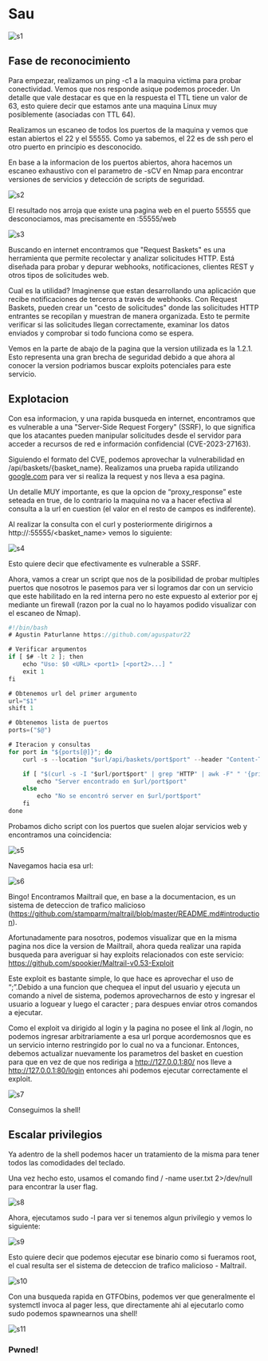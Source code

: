 # Sau

![s1](https://github.com/aguspatur22/Hack-the-box-writeups/assets/50930830/4bad384a-257c-4cc6-bf1d-49ba5b5a8eef)

## Fase de reconocimiento

Para empezar, realizamos un ping -c1 <ip> a la maquina victima para probar conectividad. Vemos que nos responde asique podemos proceder. Un detalle que vale destacar es que en la respuesta el TTL tiene un valor de 63, esto quiere decir que estamos ante una maquina Linux muy posiblemente (asociadas con TTL 64).

Realizamos un escaneo de todos los puertos de la maquina y vemos que estan abiertos el 22 y el 55555. Como ya sabemos, el 22 es de ssh pero el otro puerto en principio es desconocido. 

En base a la informacion de los puertos abiertos, ahora hacemos un escaneo exhaustivo con el parametro de -sCV en Nmap para encontrar versiones de servicios y detección de scripts de seguridad.

![s2](https://github.com/aguspatur22/Hack-the-box-writeups/assets/50930830/0f0632b3-558b-44c6-a8ed-b8c47bd03468)

El resultado nos arroja que existe una pagina web en el puerto 55555 que desconociamos, mas precisamente en <ipMaquinaVictima>:55555/web

![s3](https://github.com/aguspatur22/Hack-the-box-writeups/assets/50930830/64f87c5a-8071-468a-9d3b-067df2edb8e2)

Buscando en internet encontramos que "Request Baskets" es una herramienta que permite recolectar y analizar solicitudes HTTP. Está diseñada para probar y depurar webhooks, notificaciones, clientes REST y otros tipos de solicitudes web.

Cual es la utilidad? Imaginense que estan desarrollando una aplicación que recibe notificaciones de terceros a través de webhooks. Con Request Baskets, pueden crear un "cesto de solicitudes" donde las solicitudes HTTP entrantes se recopilan y muestran de manera organizada. Esto te permite verificar si las solicitudes llegan correctamente, examinar los datos enviados y comprobar si todo funciona como se espera.

Vemos en la parte de abajo de la pagina que la version utilizada es la 1.2.1. Esto representa una gran brecha de seguridad debido a que ahora al conocer la version podriamos buscar exploits potenciales para este servicio.

## Explotacion

Con esa informacion, y una rapida busqueda en internet, encontramos que es vulnerable a una "Server-Side Request Forgery" (SSRF), lo que significa que los atacantes pueden manipular solicitudes desde el servidor para acceder a recursos de red e información confidencial (CVE-2023-27163).

Siguiendo el formato del CVE, podemos aprovechar la vulnerabilidad en /api/baskets/{basket_name}. Realizamos una prueba rapida utilizando [google.com](http://google.com) para ver si realiza la request y nos lleva a esa pagina. 

Un detalle MUY importante, es que la opcion de “proxy_response” este seteada en true, de lo contrario la maquina no va a hacer efectiva al consulta a la url en cuestion (el valor en el resto de campos es indiferente).

Al realizar la consulta con el curl y posteriormente dirigirnos a http://<ipMaquinaVictima>:55555/<basket_name> vemos lo siguiente:

![s4](https://github.com/aguspatur22/Hack-the-box-writeups/assets/50930830/212b418f-68b9-4f1d-94e7-5c24a3f0d446)

Esto quiere decir que efectivamente es vulnerable a SSRF. 

Ahora, vamos a crear un script que nos de la posibilidad de probar multiples puertos que nosotros le pasemos para ver si logramos dar con un servicio que este habilitado en la red interna pero no este expuesto al exterior por ej mediante un firewall (razon por la cual no lo hayamos podido visualizar con el escaneo de Nmap).

```jsx
#!/bin/bash
# Agustin Paturlanne https://github.com/aguspatur22

# Verificar argumentos
if [ $# -lt 2 ]; then
	echo "Uso: $0 <URL> <port1> [<port2>...] "
	exit 1
fi

# Obtenemos url del primer argumento
url="$1"
shift 1

# Obtenemos lista de puertos
ports=("$@")

# Iteracion y consultas
for port in "${ports[@]}"; do
	curl -s --location "$url/api/baskets/port$port" --header "Content-Type: application/json" --data '{"forward_url": "http://127.0.0.1:'$port'/", "proxy_response": true,	"insecure_tls": false, "expand_path":false, "capacity":200}' > /dev/null

	if [ "$(curl -s -I "$url/port$port" | grep "HTTP" | awk -F" " '{print $2}')" -eq 501 ] ; then
		echo "Server encontrado en $url/port$port"
	else
		echo "No se encontró server en $url/port$port"
	fi
done
```

Probamos dicho script con los puertos que suelen alojar servicios web y encontramos una coincidencia: 

![s5](https://github.com/aguspatur22/Hack-the-box-writeups/assets/50930830/f43a9e29-b577-4300-a34d-9b2479623907)

Navegamos hacia esa url:

![s6](https://github.com/aguspatur22/Hack-the-box-writeups/assets/50930830/75bfc77b-9556-48db-b109-bb98f456710f)

Bingo! Encontramos Mailtrail que, en base a la documentacion, es un sistema de deteccion de trafico malicioso (https://github.com/stamparm/maltrail/blob/master/README.md#introduction).

Afortunadamente para nosotros, podemos visualizar que en la misma pagina nos dice la version de Mailtrail, ahora queda realizar una rapida busqueda para averiguar si hay exploits relacionados con este servicio: https://github.com/spookier/Maltrail-v0.53-Exploit

Este exploit es bastante simple, lo que hace es aprovechar el uso de “;”.Debido a una funcion que chequea el input del usuario y ejecuta un comando a nivel de sistema, podemos aprovecharnos de esto y ingresar el usuario a loguear y luego el caracter ; para despues enviar otros comandos a ejecutar.

Como el exploit va dirigido al login y la pagina no posee el link al /login, no podemos ingresar arbitrariamente a esa url porque acordemosnos que es un servicio interno restringido por lo cual no va a funcionar. Entonces, debemos actualizar nuevamente los parametros del basket en cuestion para que en vez de que nos rediriga a http://127.0.0.1:80/ nos lleve a http://127.0.0.1:80/login entonces ahi podemos ejecutar correctamente el exploit.

![s7](https://github.com/aguspatur22/Hack-the-box-writeups/assets/50930830/9e07dab1-48e4-4816-a368-082d000fed3f)

Conseguimos la shell!

## Escalar privilegios

Ya adentro de la shell podemos hacer un tratamiento de la misma para tener todos las comodidades del teclado.

Una vez hecho esto, usamos el comando find / -name user.txt 2>/dev/null para encontrar la user flag.

![s8](https://github.com/aguspatur22/Hack-the-box-writeups/assets/50930830/39fa8cf9-accf-46be-90d9-cf3c4b4bbed7)

Ahora, ejecutamos sudo -l para ver si tenemos algun privilegio y vemos lo siguiente:

![s9](https://github.com/aguspatur22/Hack-the-box-writeups/assets/50930830/b10e8c7d-b66c-47a0-b47d-c6ca6292f917)

Esto quiere decir que podemos ejecutar ese binario como si fueramos root, el cual resulta ser el sistema de deteccion de trafico malicioso - Maltrail.

![s10](https://github.com/aguspatur22/Hack-the-box-writeups/assets/50930830/3bd2c93a-f454-4c16-813e-a9b345af439d)

Con una busqueda rapida en GTFObins, podemos ver que generalmente el systemctl invoca al pager less, que directamente ahi al ejecutarlo como sudo podemos spawnearnos una shell!

![s11](https://github.com/aguspatur22/Hack-the-box-writeups/assets/50930830/4420578d-85b4-4475-bc71-135f02d4c67b)

### Pwned!
